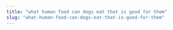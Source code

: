 ```yaml
---
title: "what human food can dogs eat that is good for them"
slug: "what-human-food-can-dogs-eat-that-is-good-for-them"
---
```


